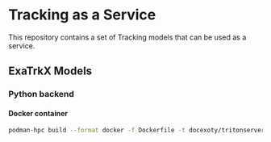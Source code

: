 # Tracking as a Service

This repository contains a set of Tracking models that can be used as a service. 
## ExaTrkX Models

### Python backend


#### Docker container

```bash
podman-hpc build --format docker -f Dockerfile -t docexoty/tritonserver
```
